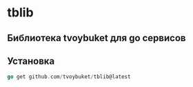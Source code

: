 # tblib

## Библиотека tvoybuket для go сервисов

## Установка

```go
go get github.com/tvoybuket/tblib@latest
```
